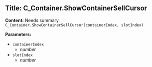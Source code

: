 ## Title: C_Container.ShowContainerSellCursor

**Content:**
Needs summary.
`C_Container.ShowContainerSellCursor(containerIndex, slotIndex)`

**Parameters:**
- `containerIndex`
  - *number*
- `slotIndex`
  - *number*